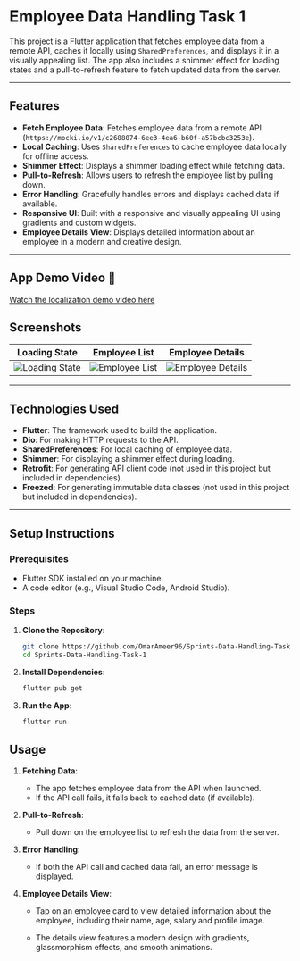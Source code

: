 # Employee Data Handling Task 1

This project is a Flutter application that fetches employee data from a remote API, caches it locally using `SharedPreferences`, and displays it in a visually appealing list. The app also includes a shimmer effect for loading states and a pull-to-refresh feature to fetch updated data from the server.

---

## Features

- **Fetch Employee Data**: Fetches employee data from a remote API (`https://mocki.io/v1/c2688074-6ee3-4ea6-b60f-a57bcbc3253e`).
- **Local Caching**: Uses `SharedPreferences` to cache employee data locally for offline access.
- **Shimmer Effect**: Displays a shimmer loading effect while fetching data.
- **Pull-to-Refresh**: Allows users to refresh the employee list by pulling down.
- **Error Handling**: Gracefully handles errors and displays cached data if available.
- **Responsive UI**: Built with a responsive and visually appealing UI using gradients and custom widgets.
- **Employee Details View**: Displays detailed information about an employee in a modern and creative design.

---

## App Demo Video 🎥

[Watch the localization demo video here](https://github.com/user-attachments/assets/5272b446-3401-4aa6-8231-dfba7ab87bbb)

## Screenshots

| Loading State                                                                                     | Employee List                                                                                     | Employee Details      |
| ------------------------------------------------------------------------------------------------- | ------------------------------------------------------------------------------------------------- | --------------------- |
| ![Loading State](https://github.com/user-attachments/assets/2be2ee42-1d5d-4daf-ac8d-ea71e049bafe) | ![Employee List](https://github.com/user-attachments/assets/7d199b2f-3642-4f9a-8d72-08f7916efd18) | ![Employee Details](https://github.com/user-attachments/assets/eb861c4b-da1b-4a2e-a557-444fc1fa086e) |

---

## Technologies Used

- **Flutter**: The framework used to build the application.
- **Dio**: For making HTTP requests to the API.
- **SharedPreferences**: For local caching of employee data.
- **Shimmer**: For displaying a shimmer effect during loading.
- **Retrofit**: For generating API client code (not used in this project but included in dependencies).
- **Freezed**: For generating immutable data classes (not used in this project but included in dependencies).

---

## Setup Instructions

### Prerequisites

- Flutter SDK installed on your machine.
- A code editor (e.g., Visual Studio Code, Android Studio).

### Steps

1. **Clone the Repository**:

   ```bash
   git clone https://github.com/OmarAmeer96/Sprints-Data-Handling-Task-2.git
   cd Sprints-Data-Handling-Task-1
   ```

2. **Install Dependencies**:

   ```bash
   flutter pub get
   ```

3. **Run the App**:

   ```bash
   flutter run
   ```

## Usage

1. **Fetching Data**:

   - The app fetches employee data from the API when launched.
   - If the API call fails, it falls back to cached data (if available).

2. **Pull-to-Refresh**:

   - Pull down on the employee list to refresh the data from the server.

3. **Error Handling**:

   - If both the API call and cached data fail, an error message is displayed.

4. **Employee Details View**:

   - Tap on an employee card to view detailed information about the employee, including their name, age, salary and profile image.

   - The details view features a modern design with gradients, glassmorphism effects, and smooth animations.
